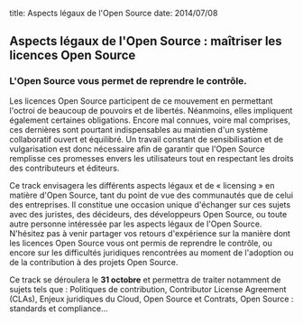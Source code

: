 title: Aspects légaux de l'Open Source 
date: 2014/07/08


## Aspects légaux de l'Open Source : maîtriser les licences Open Source  


### L'Open Source vous permet de reprendre le contrôle.  


Les licences Open Source participent de ce mouvement en permettant l'octroi de beaucoup de pouvoirs et de libertés. 
Néanmoins, elles impliquent également certaines obligations. 
Encore mal connues, voire mal comprises, ces dernières sont pourtant indispensables au maintien d'un système collaboratif 
ouvert et équilibré. 
Un travail constant de sensibilisation et de vulgarisation est donc nécessaire afin de garantir que l'Open Source remplisse
ces promesses envers les utilisateurs tout en respectant les droits des contributeurs et éditeurs.


Ce track envisagera les différents aspects légaux et de « licensing » en matière d'Open Source, 
tant du point de vue des communautés que de celui des entreprises. Il constitue une occasion unique d'échanger 
sur ces sujets avec des juristes, des décideurs, des développeurs Open Source, ou toute autre personne intéressée 
par les aspects légaux de l'Open Source. N'hésitez pas à venir partager vos retours d'expérience sur la manière dont 
les licences Open Source vous ont permis de reprendre le contrôle, ou encore sur les difficultés juridiques rencontrées 
au moment de l'adoption ou de la contribution à des projets Open Source.  


Ce track se déroulera le **31 octobre** et permettra de traiter notamment de sujets tels que :
Politiques de contribution, Contributor License Agreement (CLAs), Enjeux juridiques du Cloud, Open Source et Contrats,
Open Source : standards et compliance… 
